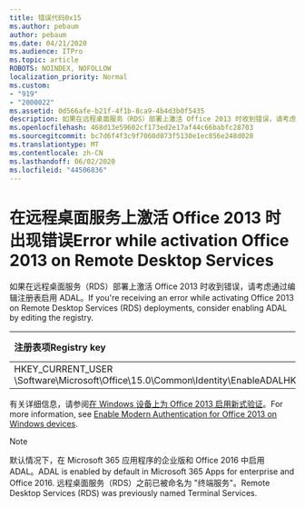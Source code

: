 ```yaml
---
title: 错误代码0x15
ms.author: pebaum
author: pebaum
ms.date: 04/21/2020
ms.audience: ITPro
ms.topic: article
ROBOTS: NOINDEX, NOFOLLOW
localization_priority: Normal
ms.custom:
- "919"
- "2000022"
ms.assetid: 0d566afe-b21f-4f1b-8ca9-4b4d3b0f5435
description: 如果在远程桌面服务（RDS）部署上激活 Office 2013 时收到错误，请考虑通过编辑注册表启用 ADAL。
ms.openlocfilehash: 468d13e59602cf173ed2e17af44c66babfc28703
ms.sourcegitcommit: bc7d6f4f3c9f7060d073f5130e1ec856e248d020
ms.translationtype: MT
ms.contentlocale: zh-CN
ms.lasthandoff: 06/02/2020
ms.locfileid: "44506836"
---
```

# <a name="error-while-activation-office-2013-on-remote-desktop-services"></a><span data-ttu-id="15fb6-103">在远程桌面服务上激活 Office 2013 时出现错误</span><span class="sxs-lookup"><span data-stu-id="15fb6-103">Error while activation Office 2013 on Remote Desktop Services</span></span>

<span data-ttu-id="15fb6-104">如果在远程桌面服务（RDS）部署上激活 Office 2013 时收到错误，请考虑通过编辑注册表启用 ADAL。</span><span class="sxs-lookup"><span data-stu-id="15fb6-104">If you're receiving an error while activating Office 2013 on Remote Desktop Services (RDS) deployments, consider enabling ADAL by editing the registry.</span></span>
  
|<span data-ttu-id="15fb6-105">**注册表项**</span><span class="sxs-lookup"><span data-stu-id="15fb6-105">**Registry key**</span></span>|<span data-ttu-id="15fb6-106">**类型**</span><span class="sxs-lookup"><span data-stu-id="15fb6-106">**Type**</span></span>|<span data-ttu-id="15fb6-107">**值**</span><span class="sxs-lookup"><span data-stu-id="15fb6-107">**Value**</span></span>|
|:-----|:-----|:-----|
|<span data-ttu-id="15fb6-108">HKEY_CURRENT_USER \Software\Microsoft\Office\15.0\Common\Identity\EnableADAL</span><span class="sxs-lookup"><span data-stu-id="15fb6-108">HKEY_CURRENT_USER\Software\Microsoft\Office\15.0\Common\Identity\EnableADAL</span></span>  <br/> |<span data-ttu-id="15fb6-109">REG_DWORD</span><span class="sxs-lookup"><span data-stu-id="15fb6-109">REG_DWORD</span></span>  <br/> |<span data-ttu-id="15fb6-110">1 </span><span class="sxs-lookup"><span data-stu-id="15fb6-110">1</span></span>  <br/> |

<span data-ttu-id="15fb6-111">有关详细信息，请参阅[在 Windows 设备上为 Office 2013 启用新式验证](https://docs.microsoft.com/microsoft-365/admin/security-and-compliance/enable-modern-authentication)。</span><span class="sxs-lookup"><span data-stu-id="15fb6-111">For more information, see [Enable Modern Authentication for Office 2013 on Windows devices](https://docs.microsoft.com/microsoft-365/admin/security-and-compliance/enable-modern-authentication).</span></span>
  
> [!NOTE]
>  <span data-ttu-id="15fb6-112">默认情况下，在 Microsoft 365 应用程序的企业版和 Office 2016 中启用 ADAL。</span><span class="sxs-lookup"><span data-stu-id="15fb6-112">ADAL is enabled by default in Microsoft 365 Apps for enterprise and Office 2016.</span></span> <span data-ttu-id="15fb6-113">远程桌面服务（RDS）之前已被命名为 "终端服务"。</span><span class="sxs-lookup"><span data-stu-id="15fb6-113">Remote Desktop Services (RDS) was previously named Terminal Services.</span></span>
  
